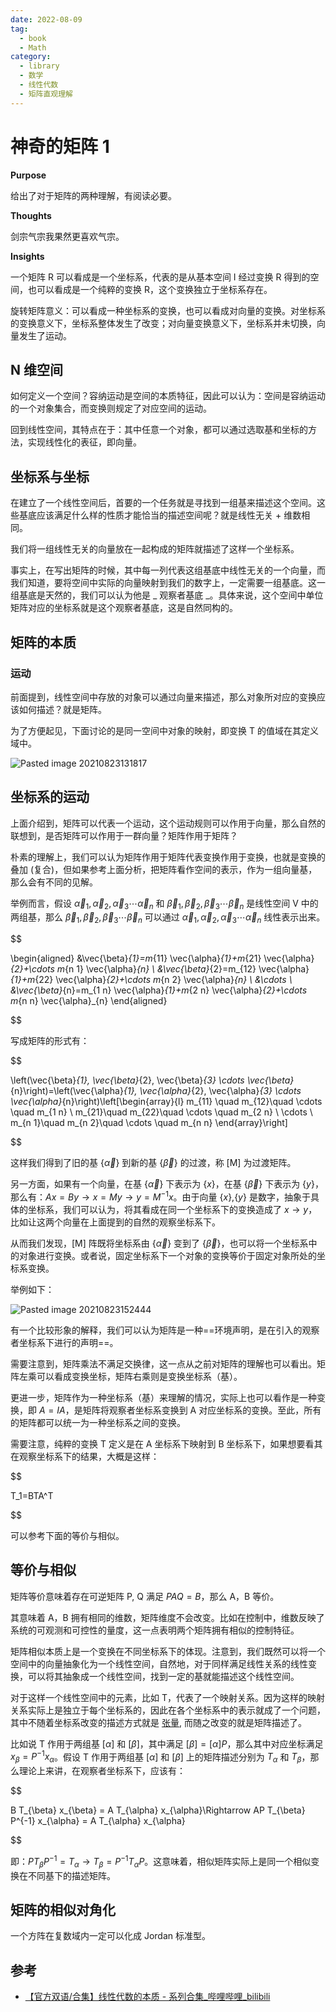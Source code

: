 ```yaml
---
date: 2022-08-09
tag:
  - book
  - Math
category:
  - library
  - 数学
  - 线性代数
  - 矩阵直观理解
---
```




# 神奇的矩阵 1

**Purpose**

给出了对于矩阵的两种理解，有阅读必要。

**Thoughts**

剑宗气宗我果然更喜欢气宗。

**Insights**

一个矩阵 R 可以看成是一个坐标系，代表的是从基本空间 I 经过变换 R 得到的空间，也可以看成是一个纯粹的变换 R，这个变换独立于坐标系存在。

旋转矩阵意义：可以看成一种坐标系的变换，也可以看成对向量的变换。对坐标系的变换意义下，坐标系整体发生了改变；对向量变换意义下，坐标系并未切换，向量发生了运动。

## N 维空间

如何定义一个空间？容纳运动是空间的本质特征，因此可以认为：空间是容纳运动的一个对象集合，而变换则规定了对应空间的运动。

回到线性空间，其特点在于：其中任意一个对象，都可以通过选取基和坐标的方法，实现线性化的表征，即向量。

## 坐标系与坐标

在建立了一个线性空间后，首要的一个任务就是寻找到一组基来描述这个空间。这些基底应该满足什么样的性质才能恰当的描述空间呢？就是线性无关 + 维数相同。

我们将一组线性无关的向量放在一起构成的矩阵就描述了这样一个坐标系。

事实上，在写出矩阵的时候，其中每一列代表这组基底中线性无关的一个向量，而我们知道，要将空间中实际的向量映射到我们的数字上，一定需要一组基底。这一组基底是天然的，我们可以认为他是 _ 观察者基底 _。具体来说，这个空间中单位矩阵对应的坐标系就是这个观察者基底，这是自然同构的。

## 矩阵的本质

### 运动

前面提到，线性空间中存放的对象可以通过向量来描述，那么对象所对应的变换应该如何描述？就是矩阵。

为了方便起见，下面讨论的是同一空间中对象的映射，即变换 T 的值域在其定义域中。

![Pasted image 20210823131817](./../../../paper/assets/Pasted-image-20210823131817.png)

## 坐标系的运动

上面介绍到，矩阵可以代表一个运动，这个运动规则可以作用于向量，那么自然的联想到，是否矩阵可以作用于一群向量？矩阵作用于矩阵？

朴素的理解上，我们可以认为矩阵作用于矩阵代表变换作用于变换，也就是变换的叠加 (复合)，但如果参考上面分析，把矩阵看作空间的表示，作为一组向量基，那么会有不同的见解。

举例而言，假设 $\vec{\alpha}_{1}, \vec{\alpha}_{2}, \vec{\alpha}_{3}\cdots \vec{\alpha}_{n}$ 和 $\vec{\beta}_{1},\vec{\beta}_{2},\vec{\beta}_{3}\cdots \vec{\beta}_{n}$ 是线性空间 V 中的两组基，那么 $\vec{\beta}_{1},\vec{\beta}_{2},\vec{\beta}_{3}\cdots \vec{\beta}_{n}$ 可以通过 $\vec{\alpha}_{1}, \vec{\alpha}_{2}, \vec{\alpha}_{3}\cdots \vec{\alpha}_{n}$ 线性表示出来。


$$

\begin{aligned}
&\vec{\beta}_{1}=m_{11} \vec{\alpha}_{1}+m_{21} \vec{\alpha}_{2}+\cdots m_{n 1} \vec{\alpha}_{n} \\
&\vec{\beta}_{2}=m_{12} \vec{\alpha}_{1}+m_{22} \vec{\alpha}_{2}+\cdots m_{n 2} \vec{\alpha}_{n} \\
&\cdots \\
&\vec{\beta}_{n}=m_{1 n} \vec{\alpha}_{1}+m_{2 n} \vec{\alpha}_{2}+\cdots m_{n n} \vec{\alpha}_{n}
\end{aligned}

$$


  写成矩阵的形式有：


$$

\left(\vec{\beta}_{1}, \vec{\beta}_{2}, \vec{\beta}_{3} \cdots \vec{\beta}_{n}\right)=\left(\vec{\alpha}_{1}, \vec{\alpha}_{2}, \vec{\alpha}_{3} \cdots \vec{\alpha}_{n}\right)\left[\begin{array}{l}
m_{11} \quad m_{12}\quad \cdots \quad m_{1 n} \\
m_{21}\quad m_{22}\quad \cdots \quad m_{2 n} \\
\cdots \\
m_{n 1}\quad m_{n 2}\quad \cdots \quad m_{n n}
\end{array}\right]

$$


这样我们得到了旧的基 {$\vec{\alpha}$} 到新的基 {$\vec{\beta}$} 的过渡，称 [M] 为过渡矩阵。

另一方面，如果有一个向量，在基 {$\vec{\alpha}$} 下表示为 {$x$}，在基 {$\vec{\beta}$} 下表示为 {$y$}，那么有：$Ax=By \rightarrow x=My \rightarrow y=M^{-1}x$。由于向量 {$x$},{$y$} 是数字，抽象于具体的坐标系，我们可以认为，将其看成在同一个坐标系下的变换造成了 $x\rightarrow y$，比如让这两个向量在上面提到的自然的观察坐标系下。

从而我们发现，[M] 阵既将坐标系由 {$\vec{\alpha}$} 变到了 {$\vec{\beta}$}，也可以将一个坐标系中的对象进行变换。或者说，固定坐标系下一个对象的变换等价于固定对象所处的坐标系变换。

举例如下：

![Pasted image 20210823152444](./../../../paper/assets/Pasted-image-20210823152444.png)

有一个比较形象的解释，我们可以认为矩阵是一种==环境声明，是在引入的观察者坐标系下进行的声明==。

需要注意到，矩阵乘法不满足交换律，这一点从之前对矩阵的理解也可以看出。矩阵左乘可以看成变换坐标，矩阵右乘则是变换坐标系（基）。

更进一步，矩阵作为一种坐标系（基）来理解的情况，实际上也可以看作是一种变换，即 $A=IA$，是矩阵将观察者坐标系变换到 A 对应坐标系的变换。至此，所有的矩阵都可以统一为一种坐标系之间的变换。




需要注意，纯粹的变换 T 定义是在 A 坐标系下映射到 B 坐标系下，如果想要看其在观察坐标系下的结果，大概是这样：

$$

T_1=BTA^T

$$

可以参考下面的等价与相似。

## 等价与相似

矩阵等价意味着存在可逆矩阵 P, Q 满足 $PAQ=B$，那么 A，B 等价。

其意味着 A，B 拥有相同的维数，矩阵维度不会改变。比如在控制中，维数反映了系统的可观测和可控性的量度，这一点表明两个矩阵拥有相似的控制特征。

矩阵相似本质上是一个变换在不同坐标系下的体现。注意到，我们既然可以将一个空间中的向量抽象化为一个线性空间，自然地，对于同样满足线性关系的线性变换，可以将其抽象成一个线性空间，找到一定的基就能描述这个线性空间。

对于这样一个线性空间中的元素，比如 T，代表了一个映射关系。因为这样的映射关系实际上是独立于每个坐标系的，因此在各个坐标系中的表示就成了一个问题，其中不随着坐标系改变的描述方式就是 [张量](./../张量.md), 而随之改变的就是矩阵描述了。

比如说 T 作用于两组基 $[\alpha]$ 和 $[\beta]$，其中满足 $[\beta]=[\alpha]P$，那么其中对应坐标满足 $x_{\beta}=P^{-1}x_{\alpha}$。假设 T 作用于两组基 $[\alpha]$ 和 $[\beta]$ 上的矩阵描述分别为 $T_{\alpha}$ 和 $T_{\beta}$，那么理论上来讲，在观察者坐标系下，应该有：


$$

B T_{\beta} x_{\beta} = A T_{\alpha} x_{\alpha}\Rightarrow AP T_{\beta} P^{-1} x_{\alpha} = A T_{\alpha} x_{\alpha}

$$


即：$P T_{\beta} P^{-1}=T_{\alpha} \rightarrow T_{\beta} =P^{-1}T_{\alpha} P$。这意味着，相似矩阵实际上是同一个相似变换在不同基下的描述矩阵。

## 矩阵的相似对角化

一个方阵在复数域内一定可以化成 Jordan 标准型。

## 参考

- [【官方双语/合集】线性代数的本质 - 系列合集_哔哩哔哩_bilibili](https://www.bilibili.com/video/BV1ys411472E)

